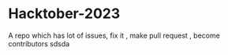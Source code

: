 # Hacktober-2023
A repo which has lot of issues, fix it , make pull request , become contributors
sdsda
